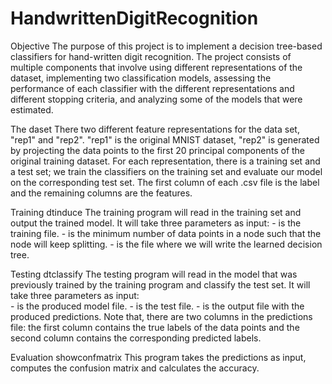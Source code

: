 # HandwrittenDigitRecognition

Objective
The purpose of this project is to implement a decision tree-based classifiers for hand-written digit recognition. The project consists of multiple components that involve using different representations of the dataset, implementing two classification models, assessing the performance of each classifier with the different representations and different stopping criteria, and analyzing some of the models that were estimated. 

The daset
There two different feature representations for the data set, "rep1" and "rep2". "rep1" is the original MNIST dataset, "rep2" is generated by projecting the data points to the first 20 principal components of the original training dataset. For each representation, there is a training set and a test set; we train the classifiers on the training set and evaluate our model on the corresponding test set. The first column of each .csv file is the label and the remaining columns are the features.

Training
dtinduce <trainfile> <minfreq> <modelfile>
The training program will read in the training set and output the trained model. It will take three parameters as input: 
-<trainfile> is the training file.
-<minfreq> is the minimum number of data points in a node such that the node will keep splitting.
-<modelfile> is the file where we will write the learned decision tree.

Testing
dtclassify <modelfile> <testfile> <predictions>
The testing program will read in the model that was previously trained by the training program and classify the test set. It will take three parameters as input:  
-<modelfile> is the produced model file.
-<testfile> is the test file.
-<predictions> is the output file with the produced predictions. Note that, there are two columns in the predictions file: the first column contains the true labels of the data points and the second column contains the corresponding predicted labels. 

Evaluation
showconfmatrix <predictions>
This program takes the predictions as input, computes the confusion matrix and calculates the accuracy.
